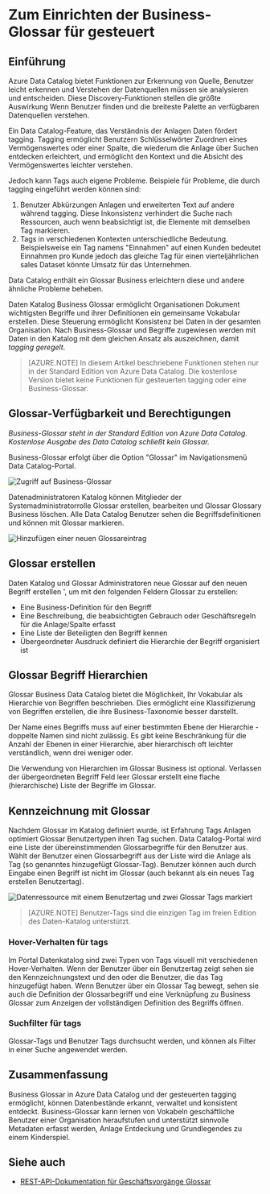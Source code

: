 <properties
    pageTitle="Zum Einrichten der Business-Glossar für tagging geregelt | Microsoft Azure"
    description="Artikel hervorheben Business Glossar in Azure Data Catalog definieren und verwenden ein gemeinsame Vokabular Tag registrierten Daten."
    services="data-catalog"
    documentationCenter=""
    authors="steelanddata"
    manager="NA"
    editor=""
    tags=""/>
<tags
    ms.service="data-catalog"
    ms.devlang="NA"
    ms.topic="article"
    ms.tgt_pltfrm="NA"
    ms.workload="data-catalog"
    ms.date="09/21/2016"
    ms.author="maroche"/>

# <a name="how-to-set-up-the-business-glossary-for-governed-tagging"></a>Zum Einrichten der Business-Glossar für gesteuert

## <a name="introduction"></a>Einführung

Azure Data Catalog bietet Funktionen zur Erkennung von Quelle, Benutzer leicht erkennen und Verstehen der Datenquellen müssen sie analysieren und entscheiden. Diese Discovery-Funktionen stellen die größte Auswirkung Wenn Benutzer finden und die breiteste Palette an verfügbaren Datenquellen verstehen.

Ein Data Catalog-Feature, das Verständnis der Anlagen Daten fördert tagging. Tagging ermöglicht Benutzern Schlüsselwörter Zuordnen eines Vermögenswertes oder einer Spalte, die wiederum die Anlage über Suchen entdecken erleichtert, und ermöglicht den Kontext und die Absicht des Vermögenswertes leichter verstehen.

Jedoch kann Tags auch eigene Probleme. Beispiele für Probleme, die durch tagging eingeführt werden können sind:

1.  Benutzer Abkürzungen Anlagen und erweiterten Text auf andere während tagging. Diese Inkonsistenz verhindert die Suche nach Ressourcen, auch wenn beabsichtigt ist, die Elemente mit demselben Tag markieren.
2.  Tags in verschiedenen Kontexten unterschiedliche Bedeutung. Beispielsweise ein Tag namens "Einnahmen" auf einen Kunden bedeutet Einnahmen pro Kunde jedoch das gleiche Tag für einen vierteljährlichen sales Dataset könnte Umsatz für das Unternehmen.  

Data Catalog enthält ein Glossar Business erleichtern diese und andere ähnliche Probleme beheben.

Daten Katalog Business Glossar ermöglicht Organisationen Dokument wichtigsten Begriffe und ihrer Definitionen ein gemeinsame Vokabular erstellen. Diese Steuerung ermöglicht Konsistenz bei Daten in der gesamten Organisation. Nach Business-Glossar und Begriffe zugewiesen werden mit Daten in den Katalog mit dem gleichen Ansatz als auszeichnen, damit _tagging geregelt_.

> [AZURE.NOTE] In diesem Artikel beschriebene Funktionen stehen nur in der Standard Edition von Azure Data Catalog. Die kostenlose Version bietet keine Funktionen für gesteuerten tagging oder eine Business-Glossar.

## <a name="glossary-availability-and-privileges"></a>Glossar-Verfügbarkeit und Berechtigungen

*Business-Glossar steht in der Standard Edition von Azure Data Catalog. Kostenlose Ausgabe des Data Catalog schließt kein Glossar.*

Business-Glossar erfolgt über die Option "Glossar" im Navigationsmenü Data Catalog-Portal.  

![Zugriff auf Business-Glossar](./media/data-catalog-how-to-business-glossary/01-portal-menu.png)


Datenadministratoren Katalog können Mitglieder der Systemadministratorrolle Glossar erstellen, bearbeiten und Glossar Glossary Business löschen. Alle Data Catalog Benutzer sehen die Begriffsdefinitionen und können mit Glossar markieren.

![Hinzufügen einer neuen Glossareintrag](./media/data-catalog-how-to-business-glossary/02-new-term.png)


## <a name="creating-glossary-terms"></a>Glossar erstellen

Daten Katalog und Glossar Administratoren neue Glossar auf den neuen Begriff erstellen ', um mit den folgenden Feldern Glossar zu erstellen:

* Eine Business-Definition für den Begriff
* Eine Beschreibung, die beabsichtigten Gebrauch oder Geschäftsregeln für die Anlage/Spalte erfasst
* Eine Liste der Beteiligten den Begriff kennen
* Übergeordneter Ausdruck definiert die Hierarchie der Begriff organisiert ist


## <a name="glossary-term-hierarchies"></a>Glossar Begriff Hierarchien

Glossar Business Data Catalog bietet die Möglichkeit, Ihr Vokabular als Hierarchie von Begriffen beschrieben. Dies ermöglicht eine Klassifizierung von Begriffen erstellen, die ihre Business-Taxonomie besser darstellt.

Der Name eines Begriffs muss auf einer bestimmten Ebene der Hierarchie - doppelte Namen sind nicht zulässig. Es gibt keine Beschränkung für die Anzahl der Ebenen in einer Hierarchie, aber hierarchisch oft leichter verständlich, wenn drei weniger oder.

Die Verwendung von Hierarchien im Glossar Business ist optional. Verlassen der übergeordneten Begriff Feld leer Glossar erstellt eine flache (hierarchische) Liste der Begriffe im Glossar.  

## <a name="tagging-assets-with-glossary-terms"></a>Kennzeichnung mit Glossar

Nachdem Glossar im Katalog definiert wurde, ist Erfahrung Tags Anlagen optimiert Glossar Benutzertypen ihren Tag suchen. Data Catalog-Portal wird eine Liste der übereinstimmenden Glossarbegriffe für den Benutzer aus. Wählt der Benutzer einen Glossarbegriff aus der Liste wird die Anlage als Tag (so genanntes hinzugefügt Glossar-Tag). Benutzer können auch durch Eingabe einen Begriff ist nicht im Glossar (auch bekannt als ein neues Tag erstellen Benutzertag).

![Datenressource mit einem Benutzertag und zwei Glossar Tags markiert](./media/data-catalog-how-to-business-glossary/03-tagged-asset.png)

> [AZURE.NOTE] Benutzer-Tags sind die einzigen Tag im freien Edition des Daten-Katalog unterstützt.

### <a name="hover-behavior-on-tags"></a>Hover-Verhalten für tags
Im Portal Datenkatalog sind zwei Typen von Tags visuell mit verschiedenen Hover-Verhalten. Wenn der Benutzer über ein Benutzertag zeigt sehen sie den Kennzeichnungstext und den oder die Benutzer, die das Tag hinzugefügt haben. Wenn Benutzer über ein Glossar Tag bewegt, sehen sie auch die Definition der Glossarbegriff und eine Verknüpfung zu Business Glossar zum Anzeigen der vollständigen Definition des Begriffs öffnen.

### <a name="search-filters-for-tags"></a>Suchfilter für tags
Glossar-Tags und Benutzer Tags durchsucht werden, und können als Filter in einer Suche angewendet werden.

## <a name="summary"></a>Zusammenfassung
Business Glossar in Azure Data Catalog und der gesteuerten tagging ermöglicht, können Datenbestände erkannt, verwaltet und konsistent entdeckt. Business-Glossar kann lernen von Vokabeln geschäftliche Benutzer einer Organisation heraufstufen und unterstützt sinnvolle Metadaten erfasst werden, Anlage Entdeckung und Grundlegendes zu einem Kinderspiel.

## <a name="see-also"></a>Siehe auch

- [REST-API-Dokumentation für Geschäftsvorgänge Glossar](https://msdn.microsoft.com/library/mt708855.aspx)
